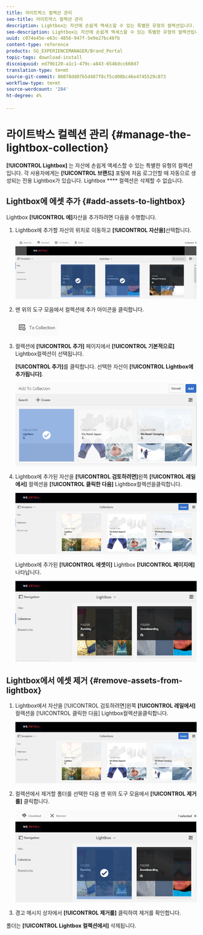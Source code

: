```yaml
---
title: 라이트박스 컬렉션 관리
seo-title: 라이트박스 컬렉션 관리
description: Lightbox는 자산에 손쉽게 액세스할 수 있는 특별한 유형의 컬렉션입니다. 각 사용자에게는 브랜드 포털에 처음 로그인할 때 자동으로 생성되는 전용 라이트박스가 있습니다. Lightbox 컬렉션은 삭제할 수 없습니다.
seo-description: Lightbox는 자산에 손쉽게 액세스할 수 있는 특별한 유형의 컬렉션입니다. 각 사용자에게는 브랜드 포털에 처음 로그인할 때 자동으로 생성되는 전용 라이트박스가 있습니다. Lightbox 컬렉션은 삭제할 수 없습니다.
uuid: c074e45e-e63c-4856-947f-5e9e27bc46fb
content-type: reference
products: SG_EXPERIENCEMANAGER/Brand_Portal
topic-tags: download-install
discoiquuid: ed79b120-a1c1-479c-a843-6546dcc660d7
translation-type: tm+mt
source-git-commit: 86078dd07b5d487f8cf5cd08bc46e4745529c873
workflow-type: tm+mt
source-wordcount: '284'
ht-degree: 4%

---
```



# 라이트박스 컬렉션 관리 {#manage-the-lightbox-collection}

**[!UICONTROL Lightbox]** 는 자산에 손쉽게 액세스할 수 있는 특별한 유형의 컬렉션입니다. 각 사용자에게는 **[!UICONTROL 브랜드]** 포털에 처음 로그인할 때 자동으로 생성되는 전용 Lightbox가 있습니다. Lightbox **** 컬렉션은 삭제할 수 없습니다.

## Lightbox에 에셋 추가 {#add-assets-to-lightbox}

Lightbox **[!UICONTROL 에]**&#x200B;자산을 추가하려면 다음을 수행합니다.

1. Lightbox에 추가할 자산의 위치로 이동하고 **[!UICONTROL 자산을]**&#x200B;선택합니다.

   ![](assets/link_sharing_assetselection.png)

1. 맨 위의 도구 모음에서 컬렉션에 추가 아이콘을 클릭합니다.

   ![](assets/add_to_collection.png)

1. 컬렉션에 **[!UICONTROL 추가]** 페이지에서 **[!UICONTROL 기본적으로]** Lightbox컬렉션이 선택됩니다.

   **[!UICONTROL 추가]**&#x200B;를 클릭합니다. 선택한 자산이 **[!UICONTROL Lightbox에 추가됩니다]**.

   ![](assets/add_to_collectionlightbox.png)

1. Lightbox에 추가된 자산을 **[!UICONTROL 검토하려면]**&#x200B;왼쪽 **[!UICONTROL 레일에서]** 컬렉션을 **[!UICONTROL 클릭한 다음]** Lightbox컬렉션을클릭합니다.

   ![](assets/collections_lightbox.png)

   Lightbox에 추가된 **[!UICONTROL 에셋이]** Lightbox **[!UICONTROL 페이지에]** 나타납니다.

   ![](assets/added_to_collectionlightbox.png)

## Lightbox에서 에셋 제거 {#remove-assets-from-lightbox}

1. Lightbox에서 자산을 [!UICONTROL 검토하려면]왼쪽 **[!UICONTROL 레일에서]** 컬렉션을 [!UICONTROL 클릭한 다음] Lightbox컬렉션을클릭합니다.

   ![](assets/collections_lightbox-1.png)

1. 컬렉션에서 제거할 폴더를 선택한 다음 맨 위의 도구 모음에서 **[!UICONTROL 제거를]** 클릭합니다.

   ![](assets/collections_lightboxdelete.png)

1. 경고 메시지 상자에서 **[!UICONTROL 제거를]** 클릭하여 제거를 확인합니다.

폴더는 **[!UICONTROL Lightbox 컬렉션에서]** 삭제됩니다.
